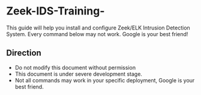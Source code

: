 # Zeek-IDS-Training-
This guide will help you install and configure Zeek/ELK Intrusion Detection System. Every command below may not work. Google is your best friend!

## Direction 
- Do not modify this document without permission
- This document is under severe development stage.
- Not all commands may work in your specific deployment, Google is your best friend.
